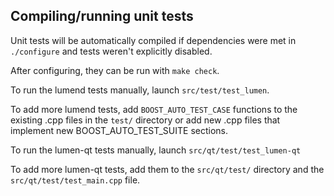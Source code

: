 Compiling/running unit tests
------------------------------------

Unit tests will be automatically compiled if dependencies were met in `./configure`
and tests weren't explicitly disabled.

After configuring, they can be run with `make check`.

To run the lumend tests manually, launch `src/test/test_lumen`.

To add more lumend tests, add `BOOST_AUTO_TEST_CASE` functions to the existing
.cpp files in the `test/` directory or add new .cpp files that
implement new BOOST_AUTO_TEST_SUITE sections.

To run the lumen-qt tests manually, launch `src/qt/test/test_lumen-qt`

To add more lumen-qt tests, add them to the `src/qt/test/` directory and
the `src/qt/test/test_main.cpp` file.
